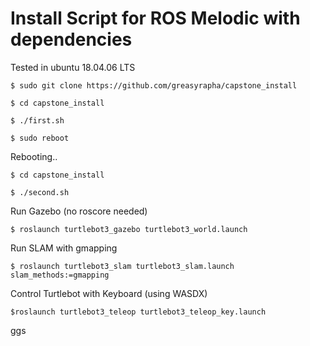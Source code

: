 

# Install Script for ROS Melodic with dependencies

Tested in ubuntu 18.04.06 LTS  

```
$ sudo git clone https://github.com/greasyrapha/capstone_install

$ cd capstone_install

$ ./first.sh

$ sudo reboot
```
Rebooting..
```
$ cd capstone_install

$ ./second.sh
```
Run Gazebo (no roscore needed)
```
$ roslaunch turtlebot3_gazebo turtlebot3_world.launch
```
Run SLAM with gmapping
```
$ roslaunch turtlebot3_slam turtlebot3_slam.launch slam_methods:=gmapping
```
Control Turtlebot with Keyboard (using WASDX)
```
$roslaunch turtlebot3_teleop turtlebot3_teleop_key.launch
```
ggs
